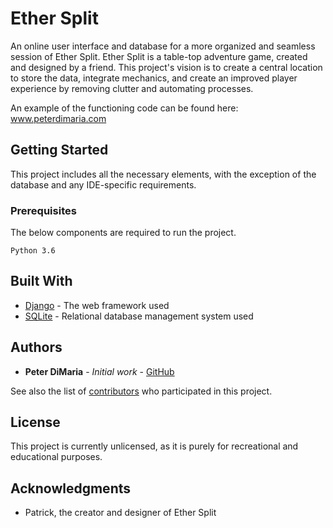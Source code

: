 # Ether Split

An online user interface and database for a more organized and seamless session of Ether Split. Ether Split is a table-top adventure game, created and designed by a friend. This project's vision is to create a central location to store the data, integrate mechanics, and create an improved player experience by removing clutter and automating processes.

An example of the functioning code can be found here: www.peterdimaria.com

## Getting Started

This project includes all the necessary elements, with the exception of the database and any IDE-specific requirements.

### Prerequisites

The below components are required to run the project.

```
Python 3.6
```

## Built With

* [Django](https://docs.djangoproject.com/en/2.2/) - The web framework used
* [SQLite](https://sqlite.org/docs.html) - Relational database management system used


## Authors

* **Peter DiMaria** - *Initial work* - [GitHub](https://github.com/dimariap)

See also the list of [contributors](https://github.com/dimariap/EtherSplit/contributors) who participated in this project.

## License

This project is currently unlicensed, as it is purely for recreational and educational purposes.

## Acknowledgments

* Patrick, the creator and designer of Ether Split

